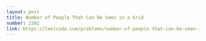 ```yaml
---
layout: post
title: Number of People That Can Be Seen in a Grid
number: 2282
link: https://leetcode.com/problems/number-of-people-that-can-be-seen-in-a-grid
---
```

